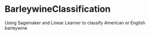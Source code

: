 # BarleywineClassification
Using Sagemaker and Linear Learner to classify American or English barleywine 
